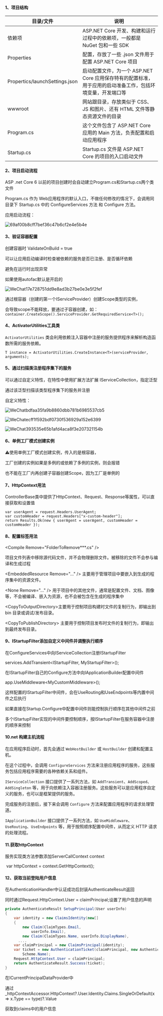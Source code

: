 #### 1、项目结构

| 目录/文件                      | 说明                                                         |
| ------------------------------ | ------------------------------------------------------------ |
| 依赖项                         | ASP.NET Core 开发、构建和运行过程中的依赖项，一般都是 NuGet 包和一些 SDK |
| Properties                     | 配置，存放了一些 .json 文件用于配置 ASP.NET Core 项目        |
| Propertics/launchSettings.json | 启动配置文件，为一个 ASP.NET Core 应用保存特有的配置标准，用于应用的启动准备工作，包括环境变量，开发端口等 |
| wwwroot                        | 网站跟目录，存放类似于 CSS、JS 和图片、还有 HTML 文件等静态资源文件的目录 |
| Program.cs                     | 这个文件包含了 ASP.NET Core 应用的 Main 方法，负责配置和启动应用程序 |
| Startup.cs                     | Startup.cs 文件是 ASP.NET Core 的项目的入口启动文件          |

#### 2、项目启动流程

ASP .net Core 6 以前的项目创建时会自动建立Program.cs和Startup.cs两个类文件

Program.cs 作为 Web应用程序的默认入口，不做任何修改的情况下，会调用同目录下 Startup.cs 中的 ConfigureServices 方法 和 Configure 方法。

应用启动流程：

![69af00b8cff7bef36c47b6cf2e4e5b4e](./../img/69af00b8cff7bef36c47b6cf2e4e5b4e.jpeg)

#### 3、验证容器配置

创建容器时 ValidateOnBuild = true 

可以让应用启动编译时检查被依赖的服务是否已注册、是否循环依赖

避免在运行时出现异常

如果使用autofac默认是开启的

![WeChat17e728751dd9e8ad3b27be0e3e5f2fef](./../img/WeChat17e728751dd9e8ad3b27be0e3e5f2fef.jpg)

通过根容器（创建的第一个IServiceProvider）创建Scope类型的实例，

会导致scope不能释放，要通过子容器创建，如：`container.CreateScope().ServiceProvider.GetRequiredService<T>();`



#### 4、ActivatorUtilities工具类

`ActivatorUtilities` 类会利用依赖注入容器中注册的服务提供程序来解析构造函数所需的服务依赖。

`T instance = ActivatorUtilities.CreateInstance<T>(serviceProvider, arguments);`



#### 5、通过扫描类注册程序集下的服务

可以通过自定义特性，在特性中使用扩展方法扩展 IServiceCollection，指定泛型

通过该泛型扫描该类型程序集下的服务并注册

自定义特性：

![WeChatbdfaa35fa9b8860dbb781b6985537cb5](./../img/WeChatbdfaa35fa9b8860dbb781b6985537cb5.jpg)

![WeChatecff1f592bdf0730f536929a152e6399](./../img/WeChatecff1f592bdf0730f536929a152e6399.jpg)

![WeChat393535e65b1afd4aca8f3e207321154b](./../img/WeChat393535e65b1afd4aca8f3e207321154b.jpg)

#### 6、单例工厂模式创建实例

⚠️使用单例工厂模式创建实例，传入的是根容器，

工厂创建的实例如果是多例的或依赖了多例的实例，则会报错

也不能在工厂内再创建子容器创建Scope，因为工厂是单例的



#### 7、HttpContext用法

ControllerBase类中提供了HttpContext、Request、Response等属性，可以直接获取和设置值

```
var userAgent = request.Headers.UserAgent;    
var customHeader = request.Headers["x-custom-header"];    
return Results.Ok(new { userAgent = userAgent, customHeader = customHeader });
```



#### 8、配置标签用法

\<Compile Remove="FolderToRemove\**\*.cs" />

项目文件列表中移除源代码文件，并不会物理删除文件。被移除的文件不会参与编译和生成过程

\<EmbeddedResource Remove="..." /> 主要用于管理项目中要嵌入到生成的程序集中的资源文件。

\<None Remove="..." />  用于项目中的其他文件，通常是配置文件、文档、图像等，不会被编译、嵌入为资源，也不会被包含在生成的程序集中

\<CopyToOutputDirectory>主要用于控制项目构建时文件的复制行为，即输出到 bin 目录或调试/发布目录。

\<CopyToPublishDirectory> 主要用于控制项目发布时文件的复制行为，即输出到最终发布目录。



#### 9、IStartupFilter添加自定义中间件并调整执行顺序

在ConfigureServices中向IServiceCollection注册IStartupFilter

services.AddTransient<IStartupFilter, MyStartupFilter>();

在IStartupFilter自己的Configure方法中向IApplicationBuilder配置中间件

app.UseMiddleware\<MyCustomMiddleware>();

这样配置的IStartupFilter中间件，会在UseRouting和UseEndpoints等内置中间件之后执行

如果直接在Startup.Configure中配置中间件则能控制执行顺序在其他中间件之前



多个IStartupFilter实现的中间件要控制顺序，按IStartupFilter在服务容器中注册的顺序来控制



#### 10.net 构建主机流程

在应用程序启动时，首先会通过 `WebHostBuilder` 或 `HostBuilder` 创建和配置主机。

在这个过程中，会调用 `ConfigureServices` 方法来注册应用程序的服务，这些服务包括应用程序需要的各种依赖关系和组件。

`IServiceCollection` 接口提供了一系列方法，如 `AddTransient`、`AddScoped`、`AddSingleton` 等，用于向依赖注入容器注册服务。这些服务可以是应用程序自定义的服务，也可以是框架提供的服务。



完成服务的注册后，接下来会调用 `Configure` 方法来配置应用程序的请求处理管道。

`IApplicationBuilder` 接口提供了一系列方法，如 `UseMiddleware`、`UseRouting`、`UseEndpoints` 等，用于按照顺序配置中间件，从而定义 HTTP 请求的处理流程。



#### 11.获取httpContext

服务实现类方法参数添加ServerCallContext context

​        var httpContext = context.GetHttpContext();



#### 12、获取当前登陆用户信息

在AuthenticationHandler中认证成功后封装AuthenticateResult返回

同时通过Request.HttpContext.User = claimPrincipal;设置了用户信息的声明

```c#
private AuthenticateResult SetupPrincipal(User userInfo)
{
    var identity = new ClaimsIdentity(new[]
    {
        new Claim(ClaimTypes.Email,
            userInfo.Email),
        new Claim(ClaimTypes.Name, userInfo.DisplayName),
      ....
    var claimPrincipal = new ClaimsPrincipal(identity);
    var ticket = new AuthenticationTicket(claimPrincipal, new AuthenticationProperties { IsPersistent = false },
        Scheme.Name);
    Request.HttpContext.User = claimPrincipal;
    return AuthenticateResult.Success(ticket);
}
```

在ICurrentPrincipalDataProvider中

通过 _httpContextAccessor.HttpContext?.User.Identity.Claims.SingleOrDefault(x => x.Type == type)?.Value

获取到claims中的用户信息
